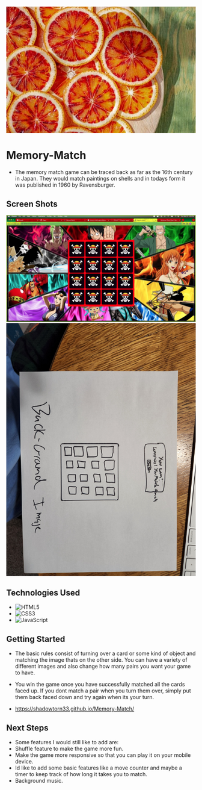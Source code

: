 ![](oranges.jpg)
# **Memory-Match**
- The memory match game can be traced back as far as the 16th century in Japan. They would match paintings on shells and in todays form it was published in 1960 by Ravensburger. 

## Screen Shots

![](MemoryGame.png)
![](Wireframe.jpg)

## Technologies Used
- ![HTML5](https://img.shields.io/badge/html5-%23E34F26.svg?style=for-the-badge&logo=html5&logoColor=white)
- ![CSS3](https://img.shields.io/badge/css3-%231572B6.svg?style=for-the-badge&logo=css3&logoColor=white)
- ![JavaScript](https://img.shields.io/badge/javascript-%23323330.svg?style=for-the-badge&logo=javascript&logoColor=%23F7DF1E)

## Getting Started

 - The basic rules consist of turning over a card or some kind of object and matching the image thats on the other side. You can have a variety of different images and also change how many pairs you want your game to have.

- You win the game once you have successfully matched all the cards faced up. If you dont match a pair when you turn them over, simply put them back faced down and try again when its your turn. 

- https://shadowtorn33.github.io/Memory-Match/

## Next Steps
- Some features I would still like to add are:
- Shuffle feature to make the game more fun.
- Make the game more responsive so that you can play it on your mobile device.
- Id like to add some basic features like a move counter and maybe a timer to keep track of how long it takes you to match.
- Background music.
